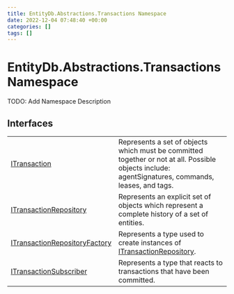 ```yaml
---
title: EntityDb.Abstractions.Transactions Namespace
date: 2022-12-04 07:48:40 +00:00
categories: []
tags: []
---
```


# EntityDb.Abstractions.Transactions Namespace

TODO: Add Namespace Description

## Interfaces
<table><tr><td><a href='/dotnet/entitydb.abstractions.transactions.itransaction'>ITransaction</a></td><td>
Represents a set of objects which must be committed together or not at all. Possible objects include:
agentSignatures,
commands, leases, and tags.
</td></tr><tr><td><a href='/dotnet/entitydb.abstractions.transactions.itransactionrepository'>ITransactionRepository</a></td><td>
Represents an explicit set of objects which represent a complete history of a set of entities.
</td></tr><tr><td><a href='/dotnet/entitydb.abstractions.transactions.itransactionrepositoryfactory'>ITransactionRepositoryFactory</a></td><td>
Represents a type used to create instances of <a href='/dotnet/entitydb.abstractions.transactions.itransactionrepository'>ITransactionRepository</a>.
</td></tr><tr><td><a href='/dotnet/entitydb.abstractions.transactions.itransactionsubscriber'>ITransactionSubscriber</a></td><td>
Represents a type that reacts to transactions that have been committed.
</td></tr></table>
